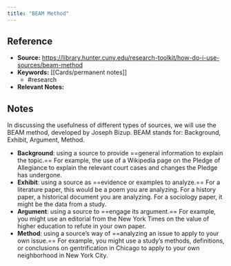 ```yaml
---
title: "BEAM Method"
---
```

## Reference
- **Source:** https://library.hunter.cuny.edu/research-toolkit/how-do-i-use-sources/beam-method
- **Keywords:** [[Cards/permanent notes]]
	- #research 
- **Relevant Notes:** 

## Notes
In discussing the usefulness of different types of sources, we will use the BEAM method, developed by Joseph Bizup. BEAM stands for: Background, Exhibit, Argument, Method.
-   **Background**: using a source to provide ==general information to explain the topic.== For example, the use of a Wikipedia page on the Pledge of Allegiance to explain the relevant court cases and changes the Pledge has undergone.
-   **Exhibit**: using a source as ==evidence or examples to analyze.== For a literature paper, this would be a poem you are analyzing. For a history paper, a historical document you are analyzing. For a sociology paper, it might be the data from a study.
-   **Argument**: using a source to ==engage its argument.== For example, you might use an editorial from the New York Times on the value of higher education to refute in your own paper.
-   **Method**: using a source’s way of ==analyzing an issue to apply to your own issue.== For example, you might use a study’s methods, definitions, or conclusions on gentrification in Chicago to apply to your own neighborhood in New York City.